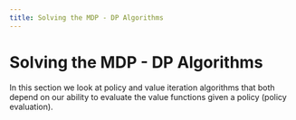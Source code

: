 ```yaml
---
title: Solving the MDP - DP Algorithms
---
```


# Solving the MDP - DP Algorithms

In this section we look at policy and value iteration algorithms that both depend on our ability to evaluate the value functions given a policy (policy evaluation). 

